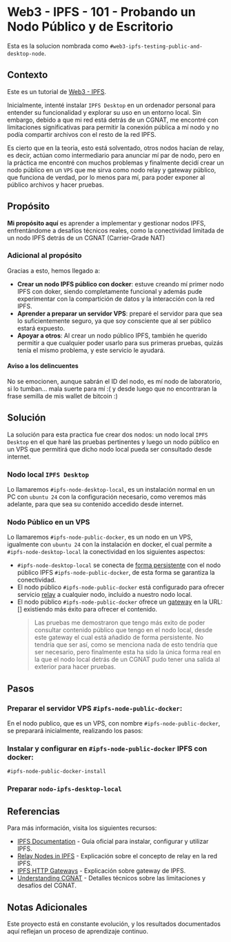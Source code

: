 # Web3 - IPFS - 101 - Probando un Nodo Público y de Escritorio

Esta es la solucion nombrada como `#web3-ipfs-testing-public-and-desktop-node`.

## Contexto

Este es un tutorial de [Web3 - IPFS](../README.md).

Inicialmente, intenté instalar `IPFS Desktop` en un ordenador personal para entender su funcionalidad y explorar su uso en un entorno local. Sin embargo, debido a que mi red está detrás de un CGNAT, me encontré con limitaciones significativas para permitir la conexión pública a mí nodo y no podía compartir archivos con el resto de la red IPFS.

Es cierto que en la teoria, esto está solventado, otros nodos hacían de relay, es decir, actúan como intermediario para anunciar mí par de nodo, pero en la práctica me encontré con muchos problemas y finalmente decidí crear un nodo público en un `VPS` que me sirva como nodo relay y gateway público, que funciona de verdad, por lo menos para mí, para poder exponer al público archivos y hacer pruebas.

## Propósito

**Mi propósito aquí** es aprender a implementar y gestionar nodos IPFS, enfrentándome a desafíos técnicos reales, como la conectividad limitada de un nodo IPFS detrás de un CGNAT (Carrier-Grade NAT) 

### Adicional al propósito

Gracias a esto, hemos llegado a:
- **Crear un nodo IPFS público con docker**: estuve creando mí primer nodo IPFS con doker, siendo completamente funcional y además pude experimentar con la compartición de datos y la interacción con la red IPFS.
- **Aprender a preparar un servidor VPS**: preparé el servidor para que sea lo suficientemente seguro, ya que soy consciente que al ser público estará expuesto.
- **Apoyar a otros**: Al crear un nodo público IPFS, también he querido permitir a que cualquier poder usarlo para sus primeras pruebas, quizás tenía el mismo problema, y este servicio le ayudará.

#### Aviso a los delincuentes

No se emocionen, aunque sabrán el ID del nodo, es mí nodo de laboratorio, si lo tumban... mala suerte para mí :( y desde luego que no encontraran la frase semilla de mis wallet de bitcoin :)

## Solución

La solución para esta practica fue crear dos nodos: un nodo local `IPFS Desktop` en el que haré las pruebas pertinentes y luego un nodo público en un VPS que permitirá que dicho nodo local pueda ser consultado desde internet.

### Nodo local `IPFS Desktop`

Lo llamaremos `#ipfs-node-desktop-local`, es un instalación normal en un PC con `ubuntu 24` con la configuración necesario, como veremos más adelante, para que sea su contenido accedido desde internet.

### Nodo Público en un VPS

Lo llamaremos `#ipfs-node-public-docker`, es un nodo en un VPS, igualmente con `ubuntu 24` con la instalación en docker, el cual permite a `#ipfs-node-desktop-local` la conectividad en los siguientes aspectos:
- `#ipfs-node-desktop-local` se conecta de [forma persistente](https://docs.ipfs.tech/how-to/peering-with-content-providers/) con el nodo público IPFS `#ipfs-node-public-docker`, de esta forma se garantiza la conectividad.
- El nodo público `#ipfs-node-public-docker` está configurado para ofrecer servicio [relay](https://docs.ipfs.tech/concepts/nodes/#relay) a cualquier nodo, incluido a nuestro nodo local.
- El nodo público `#ipfs-node-public-docker` ofrece un [gateway](https://docs.ipfs.tech/concepts/how-ipfs-works/#ipfs-http-gateways) en la URL: [] existiendo más éxito para ofrecer el contenido.
    > Las pruebas me demostraron que tengo más exito de poder consultar contenido público que tengo en el nodo local, desde este gateway el cual está añadido de forma persistente. No tendría que ser así, como se menciona nada de esto tendría que ser necesario, pero finalmente esta ha sido la única forma real en la que el nodo local detrás de un CGNAT pudo tener una salida al exterior para hacer pruebas.

## Pasos

### Preparar el servidor VPS `#ipfs-node-public-docker`:

En el nodo publico, que es un VPS, con nombre `#ipfs-node-public-docker`, se preparará inicialmente, realizando los pasos:


### Instalar y configurar en `#ipfs-node-public-docker` IPFS con docker:

`#ipfs-node-public-docker-install`
    

### Preparar  `nodo-ipfs-desktop-local`

## Referencias

Para más información, visita los siguientes recursos:

- [IPFS Documentation](https://docs.ipfs.tech/) - Guía oficial para instalar, configurar y utilizar IPFS.
- [Relay Nodes in IPFS](https://docs.ipfs.tech/concepts/nodes/#relay) - Explicación sobre el concepto de relay en la red IPFS.
- [IPFS HTTP Gateways](https://docs.ipfs.tech/concepts/how-ipfs-works/#ipfs-http-gateways) - Explicación sobre gateway de IPFS.
- [Understanding CGNAT](https://en.wikipedia.org/wiki/Carrier-grade_NAT) - Detalles técnicos sobre las limitaciones y desafíos del CGNAT.

## Notas Adicionales

Este proyecto está en constante evolución, y los resultados documentados aquí reflejan un proceso de aprendizaje continuo.

